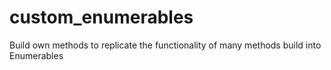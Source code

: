 # custom_enumerables
Build own methods to replicate the functionality of many methods build into Enumerables
